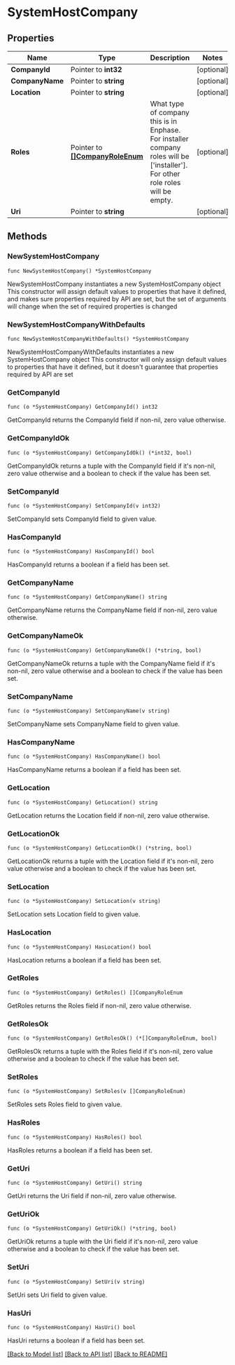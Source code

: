 # SystemHostCompany

## Properties

Name | Type | Description | Notes
------------ | ------------- | ------------- | -------------
**CompanyId** | Pointer to **int32** |  | [optional] 
**CompanyName** | Pointer to **string** |  | [optional] 
**Location** | Pointer to **string** |  | [optional] 
**Roles** | Pointer to [**[]CompanyRoleEnum**](CompanyRoleEnum.md) | What type of company this is in Enphase. For installer company roles will be [&#39;installer&#39;]. For other role roles will be empty. | [optional] 
**Uri** | Pointer to **string** |  | [optional] 

## Methods

### NewSystemHostCompany

`func NewSystemHostCompany() *SystemHostCompany`

NewSystemHostCompany instantiates a new SystemHostCompany object
This constructor will assign default values to properties that have it defined,
and makes sure properties required by API are set, but the set of arguments
will change when the set of required properties is changed

### NewSystemHostCompanyWithDefaults

`func NewSystemHostCompanyWithDefaults() *SystemHostCompany`

NewSystemHostCompanyWithDefaults instantiates a new SystemHostCompany object
This constructor will only assign default values to properties that have it defined,
but it doesn't guarantee that properties required by API are set

### GetCompanyId

`func (o *SystemHostCompany) GetCompanyId() int32`

GetCompanyId returns the CompanyId field if non-nil, zero value otherwise.

### GetCompanyIdOk

`func (o *SystemHostCompany) GetCompanyIdOk() (*int32, bool)`

GetCompanyIdOk returns a tuple with the CompanyId field if it's non-nil, zero value otherwise
and a boolean to check if the value has been set.

### SetCompanyId

`func (o *SystemHostCompany) SetCompanyId(v int32)`

SetCompanyId sets CompanyId field to given value.

### HasCompanyId

`func (o *SystemHostCompany) HasCompanyId() bool`

HasCompanyId returns a boolean if a field has been set.

### GetCompanyName

`func (o *SystemHostCompany) GetCompanyName() string`

GetCompanyName returns the CompanyName field if non-nil, zero value otherwise.

### GetCompanyNameOk

`func (o *SystemHostCompany) GetCompanyNameOk() (*string, bool)`

GetCompanyNameOk returns a tuple with the CompanyName field if it's non-nil, zero value otherwise
and a boolean to check if the value has been set.

### SetCompanyName

`func (o *SystemHostCompany) SetCompanyName(v string)`

SetCompanyName sets CompanyName field to given value.

### HasCompanyName

`func (o *SystemHostCompany) HasCompanyName() bool`

HasCompanyName returns a boolean if a field has been set.

### GetLocation

`func (o *SystemHostCompany) GetLocation() string`

GetLocation returns the Location field if non-nil, zero value otherwise.

### GetLocationOk

`func (o *SystemHostCompany) GetLocationOk() (*string, bool)`

GetLocationOk returns a tuple with the Location field if it's non-nil, zero value otherwise
and a boolean to check if the value has been set.

### SetLocation

`func (o *SystemHostCompany) SetLocation(v string)`

SetLocation sets Location field to given value.

### HasLocation

`func (o *SystemHostCompany) HasLocation() bool`

HasLocation returns a boolean if a field has been set.

### GetRoles

`func (o *SystemHostCompany) GetRoles() []CompanyRoleEnum`

GetRoles returns the Roles field if non-nil, zero value otherwise.

### GetRolesOk

`func (o *SystemHostCompany) GetRolesOk() (*[]CompanyRoleEnum, bool)`

GetRolesOk returns a tuple with the Roles field if it's non-nil, zero value otherwise
and a boolean to check if the value has been set.

### SetRoles

`func (o *SystemHostCompany) SetRoles(v []CompanyRoleEnum)`

SetRoles sets Roles field to given value.

### HasRoles

`func (o *SystemHostCompany) HasRoles() bool`

HasRoles returns a boolean if a field has been set.

### GetUri

`func (o *SystemHostCompany) GetUri() string`

GetUri returns the Uri field if non-nil, zero value otherwise.

### GetUriOk

`func (o *SystemHostCompany) GetUriOk() (*string, bool)`

GetUriOk returns a tuple with the Uri field if it's non-nil, zero value otherwise
and a boolean to check if the value has been set.

### SetUri

`func (o *SystemHostCompany) SetUri(v string)`

SetUri sets Uri field to given value.

### HasUri

`func (o *SystemHostCompany) HasUri() bool`

HasUri returns a boolean if a field has been set.


[[Back to Model list]](../README.md#documentation-for-models) [[Back to API list]](../README.md#documentation-for-api-endpoints) [[Back to README]](../README.md)


